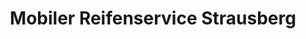 ---
title: "Mobiler Reifenservice Strausberg"
url: /strausberg/mobiler-reifenservice-strausberg/
shop: Reifen
---